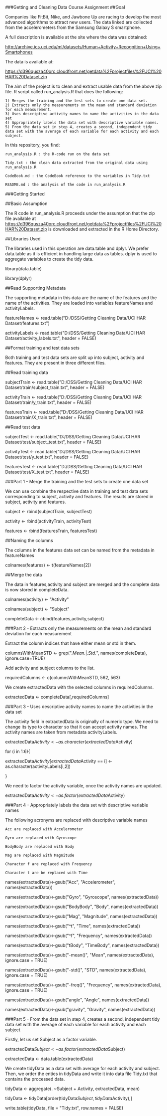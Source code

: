 ###Getting and Cleaning Data Course Assignment
##Goal

Companies like FitBit, Nike, and Jawbone Up are racing to develop the most advanced algorithms to attract new users. The data linked are collected from the accelerometers from the Samsung Galaxy S smartphone.

A full description is available at the site where the data was obtained:

http://archive.ics.uci.edu/ml/datasets/Human+Activity+Recognition+Using+Smartphones

The data is available at:

https://d396qusza40orc.cloudfront.net/getdata%2Fprojectfiles%2FUCI%20HAR%20Dataset.zip

The aim of the project is to clean and extract usable data from the above zip file. R script called run_analysis.R that does the following:

    1) Merges the training and the test sets to create one data set.
    2) Extracts only the measurements on the mean and standard deviation for each measurement.
    3) Uses descriptive activity names to name the activities in the data set
    4) Appropriately labels the data set with descriptive variable names.
    5) From the data set in step 4, creates a second, independent tidy data set with the average of each variable for each activity and each subject.

In this repository, you find:

    run_analysis.R : the R-code run on the data set

    Tidy.txt : the clean data extracted from the original data using run_analysis.R

    CodeBook.md : the CodeBook reference to the variables in Tidy.txt

    README.md : the analysis of the code in run_analysis.R

    

###Getting Started

##Basic Assumption

The R code in run_analysis.R proceeds under the assumption that the zip file available at https://d396qusza40orc.cloudfront.net/getdata%2Fprojectfiles%2FUCI%20HAR%20Dataset.zip is downloaded and extracted in the R Home Directory.

##Libraries Used

The libraries used in this operation are data.table and dplyr. We prefer data.table as it is efficient in handling large data as tables. dplyr is used to aggregate variables to create the tidy data.

library(data.table)

library(dplyr)

##Read Supporting Metadata

The supporting metadata in this data are the name of the features and the name of the activities. They are loaded into variables featureNames and activityLabels.

featureNames <- read.table("D:/DSS/Getting Cleaning Data/UCI HAR Dataset/features.txt")

activityLabels <- read.table("D:/DSS/Getting Cleaning Data/UCI HAR Dataset/activity_labels.txt", header = FALSE)

##Format training and test data sets

Both training and test data sets are split up into subject, activity and features. They are present in three different files.

##Read training data

subjectTrain <- read.table("D:/DSS/Getting Cleaning Data/UCI HAR Dataset/train/subject_train.txt", header = FALSE)

activityTrain <- read.table("D:/DSS/Getting Cleaning Data/UCI HAR Dataset/train/y_train.txt", header = FALSE)

featuresTrain <- read.table("D:/DSS/Getting Cleaning Data/UCI HAR Dataset/train/X_train.txt", header = FALSE)

##Read test data

subjectTest <- read.table("D:/DSS/Getting Cleaning Data/UCI HAR Dataset/test/subject_test.txt", header = FALSE)

activityTest <- read.table("D:/DSS/Getting Cleaning Data/UCI HAR Dataset/test/y_test.txt", header = FALSE)

featuresTest <- read.table("D:/DSS/Getting Cleaning Data/UCI HAR Dataset/test/X_test.txt", header = FALSE)

###Part 1 - Merge the training and the test sets to create one data set

We can use combine the respective data in training and test data sets corresponding to subject, activity and features. The results are stored in subject, activity and features.

subject <- rbind(subjectTrain, subjectTest)

activity <- rbind(activityTrain, activityTest)

features <- rbind(featuresTrain, featuresTest)

##Naming the columns

The columns in the features data set can be named from the metadata in featureNames

colnames(features) <- t(featureNames[2])

##Merge the data

The data in features,activity and subject are merged and the complete data is now stored in completeData.

colnames(activity) <- "Activity"

colnames(subject) <- "Subject"

completeData <- cbind(features,activity,subject)

###Part 2 - Extracts only the measurements on the mean and standard deviation for each measurement

Extract the column indices that have either mean or std in them.

columnsWithMeanSTD <- grep(".*Mean.*|.*Std.*", names(completeData), ignore.case=TRUE)

Add activity and subject columns to the list. 

requiredColumns <- c(columnsWithMeanSTD, 562, 563)

We create extractedData with the selected columns in requiredColumns.

extractedData <- completeData[,requiredColumns]

###Part 3 - Uses descriptive activity names to name the activities in the data set

The activity field in extractedData is originally of numeric type. We need to change its type to character so that it can accept activity names. The activity names are taken from metadata activityLabels.

extractedData$Activity <- as.character(extractedData$Activity)

for (i in 1:6){

extractedData$Activity[extractedData$Activity == i] <- as.character(activityLabels[i,2])

}

We need to factor the activity variable, once the activity names are updated.

extractedData$Activity <- as.factor(extractedData$Activity)

###Part 4 - Appropriately labels the data set with descriptive variable names

The following acronyms are replaced with descriptive variable names

    Acc are replaced with Accelerometer

    Gyro are replaced with Gyroscope

    BodyBody are replaced with Body

    Mag are replaced with Magnitude

    Character f are replaced with Frequency

    Character t are be replaced with Time

names(extractedData)<-gsub("Acc", "Accelerometer", names(extractedData))

names(extractedData)<-gsub("Gyro", "Gyroscope", names(extractedData))

names(extractedData)<-gsub("BodyBody", "Body", names(extractedData))

names(extractedData)<-gsub("Mag", "Magnitude", names(extractedData))

names(extractedData)<-gsub("^t", "Time", names(extractedData))

names(extractedData)<-gsub("^f", "Frequency", names(extractedData))

names(extractedData)<-gsub("tBody", "TimeBody", names(extractedData))

names(extractedData)<-gsub("-mean()", "Mean", names(extractedData), ignore.case = TRUE)

names(extractedData)<-gsub("-std()", "STD", names(extractedData), ignore.case = TRUE)

names(extractedData)<-gsub("-freq()", "Frequency", names(extractedData), ignore.case = TRUE)

names(extractedData)<-gsub("angle", "Angle", names(extractedData))

names(extractedData)<-gsub("gravity", "Gravity", names(extractedData))

###Part 5 - From the data set in step 4, creates a second, independent tidy data set with the average of each variable for each activity and each subject

Firstly, let us set Subject as a factor variable.

extractedData$Subject <- as.factor(extractedData$Subject)

extractedData <- data.table(extractedData)

We create tidyData as a data set with average for each activity and subject. Then, we order the enties in tidyData and write it into data file Tidy.txt that contains the processed data.

tidyData <- aggregate(. ~Subject + Activity, extractedData, mean)

tidyData <- tidyData[order(tidyData$Subject,tidyData$Activity),]

write.table(tidyData, file = "Tidy.txt", row.names = FALSE)
